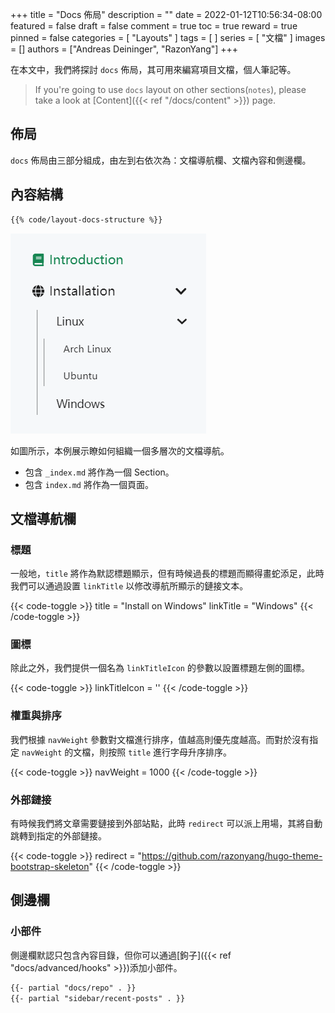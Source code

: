 +++
title = "Docs 佈局"
description = ""
date = 2022-01-12T10:56:34-08:00
featured = false
draft = false
comment = true
toc = true
reward = true
pinned = false
categories = [
  "Layouts"
]
tags = [
]
series = [
  "文檔"
]
images = []
authors = ["Andreas Deininger", "RazonYang"]
+++

在本文中，我們將探討 `docs` 佈局，其可用來編寫項目文檔，個人筆記等。

<!--more-->

> If you're going to use `docs` layout on other sections(`notes`), please take a look at [Content]({{< ref "/docs/content" >}}) page.

## 佈局

`docs` 佈局由三部分組成，由左到右依次為：文檔導航欄、文檔內容和側邊欄。

## 內容結構

```bash
{{% code/layout-docs-structure %}}
```

![Structure](structure.png#center)

如圖所示，本例展示瞭如何組織一個多層次的文檔導航。

- 包含 `_index.md` 將作為一個 Section。
- 包含 `index.md` 將作為一個頁面。

## 文檔導航欄

### 標題

一般地，`title` 將作為默認標題顯示，但有時候過長的標題而顯得畫蛇添足，此時我們可以通過設置 `linkTitle` 以修改導航所顯示的鏈接文本。

{{< code-toggle >}}
title = "Install on Windows"
linkTitle = "Windows"
{{< /code-toggle >}}

### 圖標

除此之外，我們提供一個名為 `linkTitleIcon` 的參數以設置標題左側的圖標。

{{< code-toggle >}}
linkTitleIcon = '<i class="fas fa-columns fa-fw"></i>'
{{< /code-toggle >}}

### 權重與排序

我們根據 `navWeight` 參數對文檔進行排序，值越高則優先度越高。而對於沒有指定 `navWeight` 的文檔，則按照 `title` 進行字母升序排序。

{{< code-toggle >}}
navWeight = 1000
{{< /code-toggle >}}

### 外部鏈接

有時候我們將文章需要鏈接到外部站點，此時 `redirect` 可以派上用場，其將自動跳轉到指定的外部鏈接。

{{< code-toggle >}}
redirect = "https://github.com/razonyang/hugo-theme-bootstrap-skeleton"
{{< /code-toggle >}}

## 側邊欄

### 小部件

側邊欄默認只包含內容目錄，但你可以通過[鉤子]({{< ref "docs/advanced/hooks" >}})添加小部件。

```html {title="layouts/partials/hooks/docs/sidebar-end.html"}
{{- partial "docs/repo" . }}
{{- partial "sidebar/recent-posts" . }}
```

